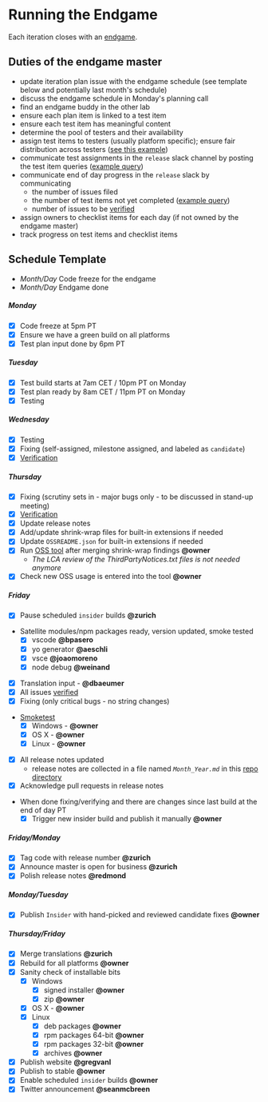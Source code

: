 # Running the Endgame

Each iteration closes with an [endgame](https://github.com/Microsoft/vscode/wiki/Development-Process#end-game).

## Duties of the endgame master
- update iteration plan issue with the endgame schedule (see template below and potentially last month's schedule)
- discuss the endgame schedule in Monday's planning call
- find an endgame buddy in the other lab
- ensure each plan item is linked to a test item
- ensure each test item has meaningful content
- determine the pool of testers and their availability
- assign test items to testers (usually platform specific); ensure fair distribution across testers ([see this example](https://microsoft.sharepoint.com/teams/DD_OTP/_layouts/OneNote.aspx?id=%2Fteams%2FDD_OTP%2FDocuments%2FTicino%2FNotebooks%2FTicino&wd=target%28Sprints.one%7C97CC4DED-1C83-4716-A6D1-C080F036F75D%2FJuneTest%20Load%20Balancer%7CBAABAED7-7FC1-6E47-A901-D2E514241DD6%2F%29))
- communicate test assignments in the `release` slack channel by posting the test item queries ([example query](https://github.com/Microsoft/vscode/issues?q=label%3Atestplan-item+milestone%3A%22June+2016%22+is%3Aclosed))
- communicate end of day progress in the `release` slack by communicating
   - the number of issues filed
   - the number of test items not yet completed ([example query](https://github.com/Microsoft/vscode/issues?q=label%3Atestplan-item+milestone%3A%22June+2016%22+is%3Aclosed))
   - number of issues to be [verified](https://github.com/Microsoft/vscode/wiki/Issue-Tracking#verification)
- assign owners to checklist items for each day (if not owned by the endgame master)
- track progress on test items and checklist items

## Schedule Template
- *Month/Day* Code freeze for the endgame
- *Month/Day* Endgame done

##### Monday
- [x] Code freeze at 5pm PT
- [x] Ensure we have a green build on all platforms
- [x] Test plan input done by 6pm PT

##### Tuesday
- [x] Test build starts at 7am CET / 10pm PT on Monday
- [x] Test plan ready by 8am CET / 11pm PT on Monday
- [x] Testing

##### Wednesday
- [x] Testing
- [x] Fixing (self-assigned, milestone assigned, and labeled as `candidate`)
- [x] [Verification](https://github.com/Microsoft/vscode/wiki/Issue-Tracking#verification)

##### Thursday
- [x] Fixing (scrutiny sets in - major bugs only - to be discussed in stand-up meeting)
- [x] [Verification](https://github.com/Microsoft/vscode/wiki/Issue-Tracking#verification)
- [x] Update release notes
- [x] Add/update shrink-wrap files for built-in extensions if needed
- [x] Update `OSSREADME.json` for built-in extensions if needed
- [x] Run [OSS tool](https://github.com/Microsoft/vscode-distro/blob/master/distro-tools/README.md) after merging shrink-wrap findings **@owner**
  - *The LCA review of the ThirdPartyNotices.txt files is not needed anymore*
- [x] Check new OSS usage is entered into the tool **@owner**

##### Friday
- [x] Pause scheduled `insider` builds **@zurich**
- Satellite modules/npm packages ready, version updated, smoke tested
  - [x] vscode **@bpasero**
  - [x] yo generator **@aeschli**
  - [x] vsce **@joaomoreno**
  - [x] node debug **@weinand**
- [x] Translation input - **@dbaeumer**
- [x] All issues [verified](https://github.com/Microsoft/vscode/wiki/Issue-Tracking#verification)
- [x] Fixing (only critical bugs - no string changes)
- [Smoketest](https://github.com/Microsoft/vscode/wiki/Smoke-Test)
  - [x] Windows - **@owner**
  - [x] OS X - **@owner**
  - [x] Linux - **@owner**
- [x] All release notes updated
  - release notes are collected in a file named *`Month_Year.md`* in this [repo directory](https://github.com/Microsoft/vscode-docs/blob/vnext/release-notes/)
- [x] Acknowledge pull requests in release notes
- When done fixing/verifying and there are changes since last build at the end of day PT
  - [x] Trigger new insider build and publish it manually **@owner**

##### Friday/Monday
- [x] Tag code with release number **@zurich**
- [x] Announce master is open for business **@zurich**
- [x] Polish release notes **@redmond**

##### Monday/Tuesday
- [x] Publish `Insider` with hand-picked and reviewed candidate fixes **@owner**

##### Thursday/Friday
- [x] Merge translations **@zurich**
- [x] Rebuild for all platforms **@owner**
- [x] Sanity check of installable bits
  - [x] Windows
    - [x] signed installer **@owner**
    - [x] zip **@owner**
  - [x] OS X - **@owner**
  - [x] Linux
    - [x] deb packages **@owner**
    - [x] rpm packages 64-bit **@owner**
    - [x] rpm packages 32-bit **@owner**
    - [x] archives **@owner**
- [x] Publish website **@gregvanl**
- [x] Publish to stable **@owner**
- [x] Enable scheduled `insider` builds **@owner**
- [x] Twitter announcement **@seanmcbreen**
